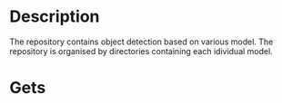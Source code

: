 # Description 
The repository contains object detection based on various model.
The repository is organised by directories containing each idividual model.


# Gets